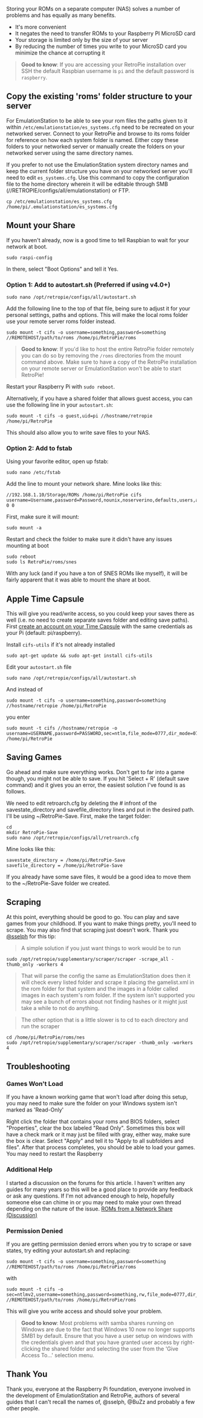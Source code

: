 Storing your ROMs on a separate computer (NAS) solves a number of problems and has equally as many benefits.

* It's more convenient
* It negates the need to transfer ROMs to your Raspberry PI MicroSD card
* Your storage is limited only by the size of your server
* By reducing the number of times you write to your MicroSD card you minimize the chance at corrupting it

> **Good to know**: If you are accessing your RetroPie installation over SSH the default Raspbian username is `pi` and the default password is `raspberry`.

## Copy the existing 'roms' folder structure to your server

For EmulationStation to be able to see your rom files the paths given to it within `/etc/emulationstation/es_systems.cfg` need to be recreated on your networked server. Connect to your RetroPie and browse to its roms folder for reference on how each system folder is named. Either copy these folders to your networked server or manually create the folders on your networked server using the same directory names.

If you prefer to not use the EmulationStation system directory names and keep the current folder structure you have on your networked server you'll need to edit `es_systems.cfg`. Use this command to copy the configuration file to the home directory wherein it will be editable through SMB (//RETROPIE/configs/all/emulationstation) or FTP.

    cp /etc/emulationstation/es_systems.cfg /home/pi/.emulationstation/es_systems.cfg

## Mount your Share

If you haven't already, now is a good time to tell Raspbian to wait for your network at boot.

    sudo raspi-config

In there, select "Boot Options" and tell it Yes.

### Option 1: Add to autostart.sh (Preferred if using v4.0+)

    sudo nano /opt/retropie/configs/all/autostart.sh

Add the following line to the top of that file, being sure to adjust it for your personal settings, paths and options. This will make the local roms folder use your remote server roms folder instead.

    sudo mount -t cifs -o username=something,password=something //REMOTEHOST/path/to/roms /home/pi/RetroPie/roms

> **Good to know**: If you'd like to host the entire RetroPie folder remotely you can do so by removing the `/roms` directories from the mount command above. Make sure to have a copy of the RetroPie installation on your remote server or EmulationStation won't be able to start RetroPie!

Restart your Raspberry Pi with `sudo reboot`.

Alternatively, if you have a shared folder that allows guest access, you can use the following line in your `autostart.sh`:

    sudo mount -t cifs -o guest,uid=pi //hostname/retropie /home/pi/RetroPie

This should also allow you to write save files to your NAS.

### Option 2: Add to fstab

Using your favorite editor, open up fstab:

    sudo nano /etc/fstab

Add the line to mount your network share. Mine looks like this:

    //192.168.1.10/Storage/ROMs /home/pi/RetroPie cifs username=Username,password=Password,nounix,noserverino,defaults,users,auto 0 0

First, make sure it will mount:

    sudo mount -a

Restart and check the folder to make sure it didn't have any issues mounting at boot

    sudo reboot
    sudo ls RetroPie/roms/snes

With any luck (and if you have a ton of SNES ROMs like myself), it will be fairly apparent that it was able to mount the share at boot.

## Apple Time Capsule

This will give you read/write access, so you could keep your saves there as well (i.e. no need to create separate saves folder and editing save paths).  
First [create an account on your Time Capsule](https://discussions.apple.com/message/6801520#message6801520) with the same credentials as your Pi (default: pi/raspberry).

Install `cifs-utils` if it's not already installed  
```
sudo apt-get update && sudo apt-get install cifs-utils
```  
Edit your `autostart.sh` file  
```
sudo nano /opt/retropie/configs/all/autostart.sh
```
And instead of 
```
sudo mount -t cifs -o username=something,password=something //hostname/retropie /home/pi/RetroPie
```
you enter 
```
sudo mount -t cifs //hostname/retropie -o username=USERNAME,password=PASSWORD,sec=ntlm,file_mode=0777,dir_mode=0777 /home/pi/RetroPie
```

## Saving Games

Go ahead and make sure everything works. Don't get to far into a game though, you might not be able to save. If you hit 'Select + R' (default save command) and it gives you an error, the easiest solution I've found is as follows.

We need to edit retroarch.cfg by deleting the # infront of the savestate_directory and savefile_directory lines and put in the desired path. I'll be using ~/RetroPie-Save. First, make the target folder:

    cd
    mkdir RetroPie-Save
    sudo nano /opt/retropie/configs/all/retroarch.cfg 

Mine looks like this:

    savestate_directory = /home/pi/RetroPie-Save
    savefile_directory = /home/pi/RetroPie-Save

If you already have some save files, it would be a good idea to move them to the ~/RetroPie-Save folder we created.

## Scraping

At this point, everything should be good to go. You can play and save games from your childhood. If you want to make things pretty, you'll need to scrape. You may also find that scraping just doesn't work. Thank you [@sselph](https://retropie.org.uk/forum/user/sselph) for this tip:

> A simple solution if you just want things to work would be to run

    sudo /opt/retropie/supplementary/scraper/scraper -scrape_all -thumb_only -workers 4

> That will parse the config the same as EmulationStation does then it will check every listed folder and scrape it placing the gamelist.xml in the rom folder for that system and the images in a folder called images in each system's rom folder. If the system isn't supported you may see a bunch of errors about not finding hashes or it might just take a while to not do anything.

> The other option that is a little slower is to cd to each directory and run the scraper

    cd /home/pi/RetroPie/roms/nes
    sudo /opt/retropie/supplementary/scraper/scraper -thumb_only -workers 4

## Troubleshooting

### Games Won't Load

If you have a known working game that won't load after doing this setup, you may need to make sure the folder on your Windows system isn't marked as 'Read-Only'

Right click the folder that contains your roms and BIOS folders, select "Properties", clear the box labeled "Read Only".
Sometimes this box will have a check mark or it may just be filled with gray, either way, make sure the box is clear. Select "Apply" and tell it to "Apply to all subfolders and files". After that process completes, you should be able to load your games. You may need to restart the Raspberry

### Additional Help

I started a discussion on the forums for this article. I haven't written any guides for many years so this will be a good place to provide any feedback or ask any questions. If I'm not advanced enough to help, hopefully someone else can chime in or you may need to make your own thread depending on the nature of the issue.
[ROMs from a Network Share (Discussion)](https://retropie.org.uk/forum/topic/2870/running-roms-from-a-network-share)

### Permission Denied

If you are getting permission denied errors when you try to scrape or save states, try editing your autostart.sh and replacing:

    sudo mount -t cifs -o username=something,password=something //REMOTEHOST/path/to/roms /home/pi/RetroPie/roms

with

    sudo mount -t cifs -o sec=ntlmv2,username=something,password=something,rw,file_mode=0777,dir_mode=0777 //REMOTEHOST/path/to/roms /home/pi/RetroPie/roms

This will give you write access and should solve your problem.

> **Good to know**: Most problems with samba shares running on Windows are due to the fact that Windows 10 now no longer supports SMB1 by default. Ensure that you have a user setup on windows with the credentials given and that you have granted user access by right-clicking the shared folder and selecting the user from the 'Give Access To...' selection menu.

## Thank You
Thank you, everyone at the Raspberry Pi foundation, everyone involved in the development of EmulationStation and RetroPie, authors of several guides that I can't recall the names of, @sselph, @BuZz and probably a few other people.